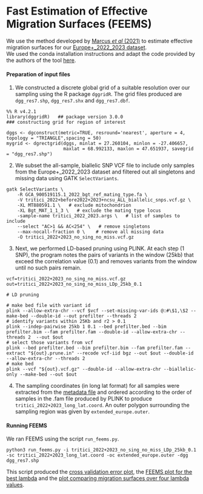 # Fast Estimation of Effective Migration Surfaces (FEEMS)
We use the method developed by [Marcus *et al* (2021)](https://elifesciences.org/articles/61927) to estimate effective migration surfaces for our [Europe+_2022_2023 dataset](../Datasets/Datasets.md).  
We used the conda installation instructions and adapt the code provided by the authors of the tool [here](https://github.com/NovembreLab/feems).

#### Preparation of input files 
1. We constructed a discrete global grid of a suitable resolution over our sampling using the R package `dggridR`. The grid files produced are `dgg_res7.shp`, `dgg_res7.shx` and `dgg_res7.dbf`. 
```
%% R v4.2.1
library(dggridR)   ## package version 3.0.0
### constructing grid for region of interest

dggs <- dgconstruct(metric=TRUE, resround='nearest', aperture = 4, topology = "TRIANGLE",spacing = 50)
mygrid <- dgrectgrid(dggs, minlat = 27.260104, minlon = -27.406657,
                     maxlat = 68.992133, maxlon = 47.651937, savegrid = "dgg_res7.shp")
```
2. We subset the all-sample, biallelic SNP VCF file to include only samples from the Europe+_2022_2023 dataset and filtered out all singletons and missing data using GATK `SelectVariants`.
```
gatk SelectVariants \
    -R GCA_900519115.1_2022_bgt_ref_mating_type.fa \
    -V tritici_2022+before2022+2023+ncsu_ALL_biallelic_snps.vcf.gz \
    -XL MT880591.1 \   # exclude mitochondrion
    -XL Bgt_MAT_1_1_3 \   # exclude the mating type locus
    -sample-name tritici_2022_2023.args \   # list of samples to include
    --select "AC>1 && AC<254" \   # remove singletons
    --max-nocall-fraction 0 \    # remove all missing data
    -O tritici_2022+2023_no_sing_no_miss.vcf.gz
```
3. Next, we performed LD-based pruning using PLINK. At each step (1 SNP), the program notes the pairs of variants in the window (25kb) that exceed the correlation value (0.1) and removes variants from the window until no such pairs remain. 
```
vcf=tritici_2022+2023_no_sing_no_miss.vcf.gz
out=tritici_2022+2023_no_sing_no_miss_LDp_25kb_0.1

# LD pruning 

# make bed file with variant id
plink --allow-extra-chr --vcf $vcf --set-missing-var-ids @:#\$1,\$2 --make-bed --double-id --out prefilter --threads 2
# identify variants within 25Kb and r2 > 0.1
plink --indep-pairwise 25kb 1 0.1 --bed prefilter.bed --bim prefilter.bim --fam prefilter.fam --double-id --allow-extra-chr --threads 2  --out $out
# select those variants from vcf
plink --bed prefilter.bed --bim prefilter.bim --fam prefilter.fam --extract "${out}.prune.in" --recode vcf-iid bgz --out $out --double-id --allow-extra-chr --threads 2
# make bed
plink --vcf "${out}.vcf.gz" --double-id --allow-extra-chr --biallelic-only --make-bed --out $out
```
4. The sampling coordinates (in long lat format) for all samples were extracted from the [metadata file](../Datasets/2022+before2022+2023+ncsu_metadata+fs+admxK7_19032024.csv) and ordered according to the order of samples in the .fam file produced by PLINK to produce `tritici_2022+2023_long_lat.coord`. An outer polygon surrounding the sampling region was given by `extended_europe.outer`.

#### Running FEEMS
We ran FEEMS using the script `run_feems.py`.
```
python3 run_feems.py -i tritici_2022+2023_no_sing_no_miss_LDp_25kb_0.1 -sc tritici_2022+2023_long_lat.coord -oc extended_europe.outer -dgg dgg_res7.shp
```
This script produced the [cross validation error plot](tritici_2022+2023_no_sing_no_miss_LDp_25kb_0.1_CV_error_dgg_res7-1.pdf), the [FEEMS plot for the best lambda](tritici_2022+2023_no_sing_no_miss_LDp_25kb_0.1_feems_plot_dgg_res7-1.pdf) and the [plot comparing migration surfaces over four lambda values](tritici_2022+2023_no_sing_no_miss_LDp_25kb_0.1_feems_plot_dgg_res7_lambda_compare.pdf).
